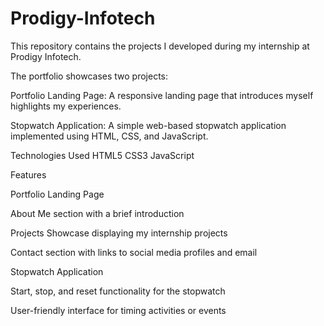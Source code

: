 # Prodigy-Infotech

This repository contains the projects I developed during my internship at Prodigy Infotech.

The portfolio showcases two projects: 

Portfolio Landing Page: A responsive landing page that introduces myself highlights my experiences. 

Stopwatch Application: A simple web-based stopwatch application implemented using HTML, CSS, and JavaScript.

Technologies Used
HTML5
CSS3
JavaScript

Features

Portfolio Landing Page

About Me section with a brief introduction

Projects Showcase displaying my internship projects

Contact section with links to social media profiles and email

Stopwatch Application

Start, stop, and reset functionality for the stopwatch

User-friendly interface for timing activities or events
